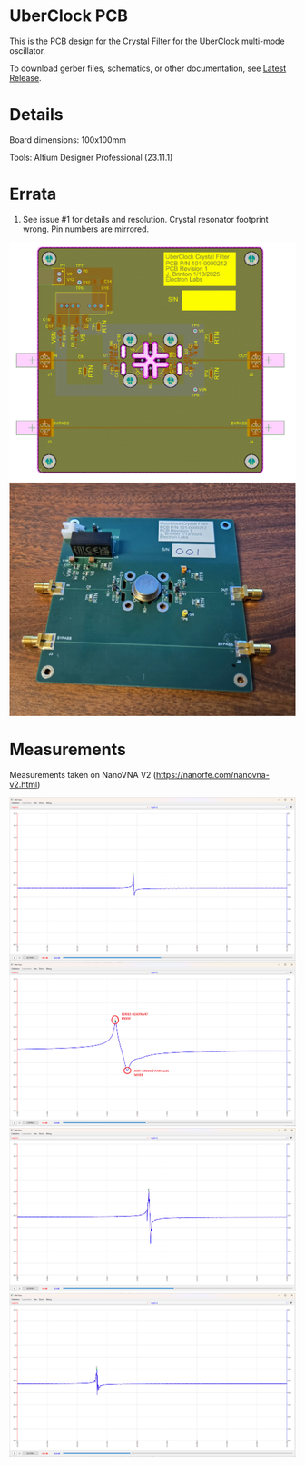 # UberClock PCB
This is the PCB design for the Crystal Filter for the UberClock multi-mode oscillator.

To download gerber files, schematics, or other documentation, see [Latest Release](https://github.com/jdbrinton/uberclock/releases).

# Details
Board dimensions: 100x100mm

Tools: Altium Designer Professional (23.11.1)

# Errata
1. See issue #1 for details and resolution. Crystal resonator footprint wrong. Pin numbers are mirrored.

![PCB Design](board_picture.png)
![PCB Photo](photo.jpg)

# Measurements

Measurements taken on NanoVNA V2 (https://nanorfe.com/nanovna-v2.html)

![Mode B500](measurements/mode_b500.png)
![Mode C100](measurements/mode_c100.png)
![Mode C300](measurements/mode_c300.png)
![Mode C500](measurements/mode_c500.png)
